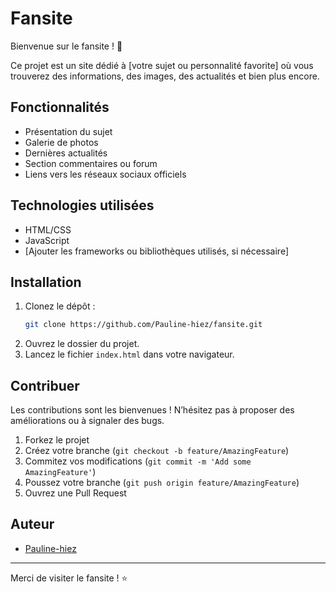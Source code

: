 # Fansite

Bienvenue sur le fansite ! 🎉

Ce projet est un site dédié à [votre sujet ou personnalité favorite] où vous trouverez des informations, des images, des actualités et bien plus encore.

## Fonctionnalités

- Présentation du sujet
- Galerie de photos
- Dernières actualités
- Section commentaires ou forum
- Liens vers les réseaux sociaux officiels

## Technologies utilisées

- HTML/CSS
- JavaScript
- [Ajouter les frameworks ou bibliothèques utilisés, si nécessaire]

## Installation

1. Clonez le dépôt :
   ```bash
   git clone https://github.com/Pauline-hiez/fansite.git
   ```
2. Ouvrez le dossier du projet.
3. Lancez le fichier `index.html` dans votre navigateur.

## Contribuer

Les contributions sont les bienvenues ! N’hésitez pas à proposer des améliorations ou à signaler des bugs.

1. Forkez le projet
2. Créez votre branche (`git checkout -b feature/AmazingFeature`)
3. Commitez vos modifications (`git commit -m 'Add some AmazingFeature'`)
4. Poussez votre branche (`git push origin feature/AmazingFeature`)
5. Ouvrez une Pull Request

## Auteur

- [Pauline-hiez](https://github.com/Pauline-hiez)

---

Merci de visiter le fansite ! ⭐

